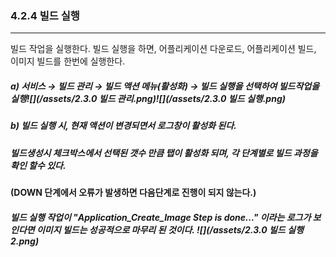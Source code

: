 ### 4.2.4 빌드 실행

---

빌드 작업을 실행한다. 빌드 실행을 하면, 어플리케이션 다운로드, 어플리케이션 빌드, 이미지 빌드를 한번에 실행한다.

##### **a\)    서비스 **→** 빌드 관리 **→ 빌드 액션 메뉴\(활성화\) → 빌드 실행을** 선택하여 빌드작업을 실행**![](/assets/2.3.0 빌드 관리.png)![](/assets/2.3.0 빌드 실행.png)

##### b\) 빌드 실행 시, 현재 액션이 변경되면서 로그창이 활성화 된다.

##### 빌드생성시 체크박스에서 선택된  갯수 만큼 탭이 활성화 되며, 각 단계별로 빌드 과정을 확인 할수 있다.

**\(DOWN 단계에서 오류가 발생하면 다음단계로 진행이 되지 않는다.\)**

##### 빌드 실행 작업이 "Application\_Create\_Image Step is done..." 이라는 로그가 보인다면 이미지 빌드는 성공적으로 마무리 된 것이다. ![](/assets/2.3.0 빌드 실행2.png)

##### 

##### 



